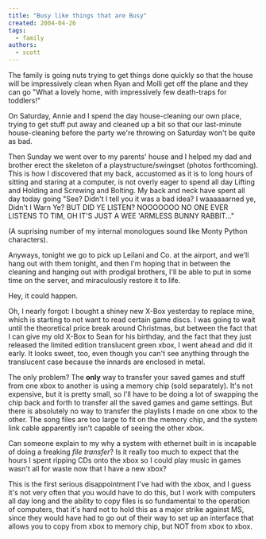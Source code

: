 ```yaml
---
title: "Busy like things that are Busy"
created: 2004-04-26
tags:
  - family
authors:
  - scott
---
```


The family is going nuts trying to get things done quickly so that the house will be impressively clean when Ryan and Molli get off the plane and they can go "What a lovely home, with impressively few death-traps for toddlers!"

On Saturday, Annie and I spend the day house-cleaning our own place, trying to get stuff put away and cleaned up a bit so that our last-minute house-cleaning before the party we're throwing on Saturday won't be quite as bad.

Then Sunday we went over to my parents' house and I helped my dad and brother erect the skeleton of a playstructure/swingset (photos forthcoming). This is how I discovered that my back, accustomed as it is to long hours of sitting and staring at a computer, is not overly eager to spend all day Lifting and Holding and Screwing and Bolting. My back and neck have spent all day today going "See? Didn't I tell you it was a bad idea? I waaaaaarned ye, Didn't I Warn Ye? BUT DID YE LISTEN? NOOOOOOO NO ONE EVER LISTENS TO TIM, OH IT'S JUST A WEE 'ARMLESS BUNNY RABBIT..."

(A suprising number of my internal monologues sound like Monty Python characters).

Anyways, tonight we go to pick up Leilani and Co. at the airport, and we'll hang out with them tonight, and then I'm hoping that in between the cleaning and hanging out with prodigal brothers, I'll be able to put in some time on the server, and miraculously restore it to life.

Hey, it could happen.

Oh, I nearly forgot: I bought a shiney new X-Box yesterday to replace mine, which is starting to not want to read certain game discs. I was going to wait until the theoretical price break around Christmas, but between the fact that I can give my old X-Box to Sean for his birthday, and the fact that they just released the limited edition translucent green xbox, I went ahead and did it early. It looks sweet, too, even though you can't see anything through the translucent case because the innards are enclosed in metal.

The only problem? The **only** way to transfer your saved games and stuff from one xbox to another is using a memory chip (sold separately). It's not expensive, but it is pretty small, so I'll have to be doing a lot of swapping the chip back and forth to transfer all the saved games and game settings. But there is absolutely no way to transfer the playlists I made on one xbox to the other. The song files are too large to fit on the memory chip, and the system link cable apparently isn't capable of seeing the other xbox.

Can someone explain to my why a system with ethernet built in is incapable of doing a freaking _file transfer_? Is it really too much to expect that the hours I spent ripping CDs onto the xbox so I could play music in games wasn't all for waste now that I have a new xbox?

This is the first serious disappointment I've had with the xbox, and I guess it's not very often that you would have to do this, but I work with computers all day long and the ability to copy files is so fundamental to the operation of computers, that it's hard not to hold this as a major strike against MS, since they would have had to go out of their way to set up an interface that allows you to copy from xbox to memory chip, but NOT from xbox to xbox.
